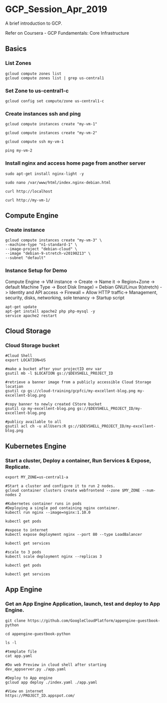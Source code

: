 # GCP_Session_Apr_2019
A brief introduction to GCP.

Refer on Coursera - GCP Fundamentals: Core Infrastructure

## Basics
### List Zones

``` 
gcloud compute zones list
gcloud compute zones list | grep us-central1
```
### Set Zone to us-central1-c

```
gcloud config set compute/zone us-central1-c
```

### Create instances ssh and ping

```
gcloud compute instances create "my-vm-1"

gcloud compute instances create "my-vm-2"

gcloud compute ssh my-vm-1

ping my-vm-2
```

### Install nginx and access home page from another server

```
sudo apt-get install nginx-light -y

sudo nano /var/www/html/index.nginx-debian.html

curl http://localhost

curl http://my-vm-1/
```

## Compute Engine
### Create instance 

```
gcloud compute instances create "my-vm-3" \
--machine-type "n1-standard-1" \
--image-project "debian-cloud" \
--image "debian-9-stretch-v20190213" \
--subnet "default"
```

### Instance Setup for Demo 

Compute Engine -> VM instance -> Create -> Name it -> Region+Zone -> default Machine Type -> Boot Disk (Image) = Debian GNU/Linux 9(stretch) -> Identity and API access -> Firewall = Allow HTTP traffic-> Management, security, disks, networking, sole tenancy -> Startup script

```
apt-get update
apt-get install apache2 php php-mysql -y
service apache2 restart
```

## Cloud Storage

### Cloud Storage bucket

```
#Cloud Shell
export LOCATION=US

#make a bucket after your projectID env var
gsutil mb -l $LOCATION gs://$DEVSHELL_PROJECT_ID

#retrieve a banner image from a publicly accessible Cloud Storage location
gsutil cp gs://cloud-training/gcpfci/my-excellent-blog.png my-excellent-blog.png

#copy banner to newly created CStore bucket
gsutil cp my-excellent-blog.png gs://$DEVSHELL_PROJECT_ID/my-excellent-blog.png

#publicy available to all
gsutil acl ch -u allUsers:R gs://$DEVSHELL_PROJECT_ID/my-excellent-blog.png

```

## Kubernetes Engine
### Start a cluster, Deploy a container, Run Services & Expose, Replicate.
```
export MY_ZONE=us-central1-a

#Start a cluster and configure it to run 2 nodes.
gcloud container clusters create webfrontend --zone $MY_ZONE --num-nodes 2

#Kubernetes container runs in pods
#Deploying a single pod containing nginx container. 
kubectl run nginx --image=nginx:1.10.0

kubectl get pods

#expose to internet
kubectl expose deployment nginx --port 80 --type LoadBalancer

kubectl get services

#scale to 3 pods
kubectl scale deployment nginx --replicas 3

kubectl get pods

kubectl get services
```

## App Engine
### Get an App Engine Application, launch, test and deploy to App Engine.

```
git clone https://github.com/GoogleCloudPlatform/appengine-guestbook-python

cd appengine-guestbook-python

ls -l

#template file
cat app.yaml

#Do web Preview in cloud shell after starting
dev_appserver.py ./app.yaml

#Deploy to App engine
gcloud app deploy ./index.yaml ./app.yaml

#View on internet
https://PROJECT_ID.appspot.com/
```
